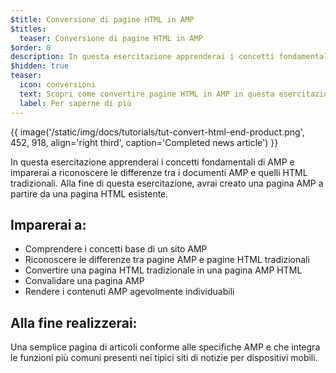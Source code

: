 ```yaml
---
$title: Conversione di pagine HTML in AMP
$titles:
  teaser: Conversione di pagine HTML in AMP
$order: 0
description: In questa esercitazione apprenderai i concetti fondamentali di AMP e imparerai a riconoscere le differenze tra i documenti AMP e quelli HTML tradizionali. Alla fine
$hidden: true
teaser:
  icon: conversioni
  text: Scopri come convertire pagine HTML in AMP in questa esercitazione guidata.
  label: Per saperne di più
---
```


{{ image('/static/img/docs/tutorials/tut-convert-html-end-product.png', 452, 918, align='right third', caption='Completed news article') }}

In questa esercitazione apprenderai i concetti fondamentali di AMP e imparerai a riconoscere le differenze tra i documenti AMP e quelli HTML tradizionali. Alla fine di questa esercitazione, avrai creato una pagina AMP a partire da una pagina HTML esistente.

## Imparerai a:

- Comprendere i concetti base di un sito AMP
- Riconoscere le differenze tra pagine AMP e pagine HTML tradizionali
- Convertire una pagina HTML tradizionale in una pagina AMP HTML
- Convalidare una pagina AMP
- Rendere i contenuti AMP agevolmente individuabili

## Alla fine realizzerai:

Una semplice pagina di articoli conforme alle specifiche AMP e che integra le funzioni più comuni presenti nei tipici siti di notizie per dispositivi mobili.
